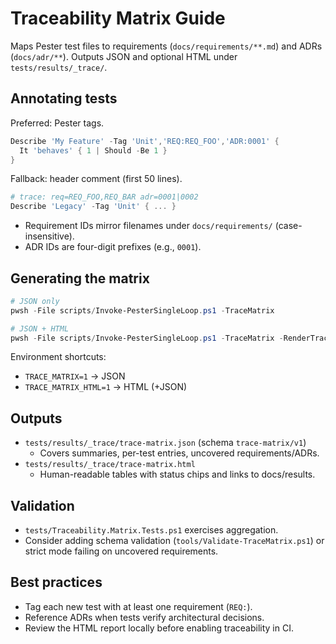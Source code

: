 <!-- markdownlint-disable-next-line MD041 -->
# Traceability Matrix Guide

Maps Pester test files to requirements (`docs/requirements/**.md`) and ADRs (`docs/adr/**`).
Outputs JSON and optional HTML under `tests/results/_trace/`.

## Annotating tests

Preferred: Pester tags.

```powershell
Describe 'My Feature' -Tag 'Unit','REQ:REQ_FOO','ADR:0001' {
  It 'behaves' { 1 | Should -Be 1 }
}
```

Fallback: header comment (first 50 lines).

```powershell
# trace: req=REQ_FOO,REQ_BAR adr=0001|0002
Describe 'Legacy' -Tag 'Unit' { ... }
```

- Requirement IDs mirror filenames under `docs/requirements/` (case-insensitive).
- ADR IDs are four-digit prefixes (e.g., `0001`).

## Generating the matrix

```powershell
# JSON only
pwsh -File scripts/Invoke-PesterSingleLoop.ps1 -TraceMatrix

# JSON + HTML
pwsh -File scripts/Invoke-PesterSingleLoop.ps1 -TraceMatrix -RenderTraceMatrixHtml
```

Environment shortcuts:

- `TRACE_MATRIX=1` → JSON
- `TRACE_MATRIX_HTML=1` → HTML (+JSON)

## Outputs

- `tests/results/_trace/trace-matrix.json` (schema `trace-matrix/v1`)
  - Covers summaries, per-test entries, uncovered requirements/ADRs.
- `tests/results/_trace/trace-matrix.html`
  - Human-readable tables with status chips and links to docs/results.

## Validation

- `tests/Traceability.Matrix.Tests.ps1` exercises aggregation.
- Consider adding schema validation (`tools/Validate-TraceMatrix.ps1`) or strict mode failing
  on uncovered requirements.

## Best practices

- Tag each new test with at least one requirement (`REQ:`).
- Reference ADRs when tests verify architectural decisions.
- Review the HTML report locally before enabling traceability in CI.
